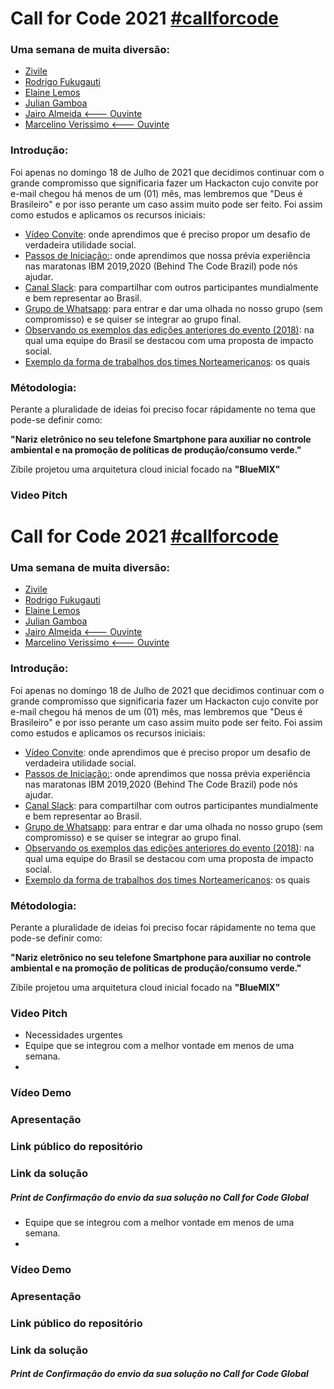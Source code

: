 # Call for Code 2021 [#callforcode](https://www.linkedin.com/feed/hashtag/callforcode/)
### Uma semana de muita diversão:

- [Zivile](https://www.linkedin.com/in/zivile-valutyte-silveira/)
- [Rodrigo Fukugauti](https://www.linkedin.com/in/rodrigofukugauti/)
- [Elaine Lemos](https://www.linkedin.com/in/julian-gamboa-bahia/)
- [Julian Gamboa](https://www.linkedin.com/in/julian-gamboa-bahia/)
- [Jairo Almeida <--- Ouvinte](https://www.linkedin.com/in/julian-gamboa-bahia/)
- [Marcelino Verissimo <--- Ouvinte](https://www.linkedin.com/in/julian-gamboa-bahia/)

### Introdução: 

Foi apenas no domingo 18 de Julho de 2021 que decidimos continuar com o grande compromisso que significaria fazer um Hackacton cujo convite por e-mail chegou há menos de um (01) mês, mas lembremos que "Deus é Brasileiro" e por isso perante um caso assim muito pode ser feito.
Foi assim como estudos e aplicamos os recursos iniciais:

- [Vídeo Convite](https://www.youtube.com/watch?v=G0IH8JtzYno): onde aprendimos que é preciso propor um desafio de verdadeira utilidade social.
- [Passos de Iniciação:](https://www.youtube.com/watch?v=_VXira010p0): onde aprendimos que nossa prévia experiência nas maratonas IBM 2019,2020 (Behind The Code Brazil) pode nós ajudar.
- [Canal Slack](https://app.slack.com/client/TAHDYCZ6H/CAHDYD6SH): para compartilhar com outros participantes mundialmente e bem representar ao Brasil.
- [Grupo de Whatsapp](https://chat.whatsapp.com/CQ3kaPXc9ra39ZNgErKE5Y): para entrar e dar uma olhada no nosso grupo (sem compromisso) e se quiser se integrar ao grupo final.
- [Observando os exemplos das edições anteriores do evento (2018)]( https://developer.ibm.com/blogs/improving-charitable-giving-with-trust-and-transparency/): na qual uma equipe do Brasil se destacou com uma proposta de impacto social.
- [Exemplo da forma de trabalhos dos times Norteamericanos](https://www.youtube.com/watch?v=L1ONOuB36ac): os quais 


### Métodologia: 

Perante a pluralidade de ideias foi preciso focar rápidamente no tema que pode-se definir como:

**"Nariz eletrônico no seu telefone Smartphone para auxiliar no controle ambiental e na promoção de políticas de produção/consumo verde."**

Zibile projetou uma arquitetura cloud inicial focado na **"BlueMIX"** 

### Video Pitch 

# Call for Code 2021 [#callforcode](https://www.linkedin.com/feed/hashtag/callforcode/)
### Uma semana de muita diversão:

- [Zivile](https://www.linkedin.com/in/zivile-valutyte-silveira/)
- [Rodrigo Fukugauti](https://www.linkedin.com/in/rodrigofukugauti/)
- [Elaine Lemos](https://www.linkedin.com/in/julian-gamboa-bahia/)
- [Julian Gamboa](https://www.linkedin.com/in/julian-gamboa-bahia/)
- [Jairo Almeida <--- Ouvinte](https://www.linkedin.com/in/julian-gamboa-bahia/)
- [Marcelino Verissimo <--- Ouvinte](https://www.linkedin.com/in/julian-gamboa-bahia/)

### Introdução: 

Foi apenas no domingo 18 de Julho de 2021 que decidimos continuar com o grande compromisso que significaria fazer um Hackacton cujo convite por e-mail chegou há menos de um (01) mês, mas lembremos que "Deus é Brasileiro" e por isso perante um caso assim muito pode ser feito.
Foi assim como estudos e aplicamos os recursos iniciais:

- [Vídeo Convite](https://www.youtube.com/watch?v=G0IH8JtzYno): onde aprendimos que é preciso propor um desafio de verdadeira utilidade social.
- [Passos de Iniciação:](https://www.youtube.com/watch?v=_VXira010p0): onde aprendimos que nossa prévia experiência nas maratonas IBM 2019,2020 (Behind The Code Brazil) pode nós ajudar.
- [Canal Slack](https://app.slack.com/client/TAHDYCZ6H/CAHDYD6SH): para compartilhar com outros participantes mundialmente e bem representar ao Brasil.
- [Grupo de Whatsapp](https://chat.whatsapp.com/CQ3kaPXc9ra39ZNgErKE5Y): para entrar e dar uma olhada no nosso grupo (sem compromisso) e se quiser se integrar ao grupo final.
- [Observando os exemplos das edições anteriores do evento (2018)]( https://developer.ibm.com/blogs/improving-charitable-giving-with-trust-and-transparency/): na qual uma equipe do Brasil se destacou com uma proposta de impacto social.
- [Exemplo da forma de trabalhos dos times Norteamericanos](https://www.youtube.com/watch?v=L1ONOuB36ac): os quais 


### Métodologia: 

Perante a pluralidade de ideias foi preciso focar rápidamente no tema que pode-se definir como:

**"Nariz eletrônico no seu telefone Smartphone para auxiliar no controle ambiental e na promoção de políticas de produção/consumo verde."**

Zibile projetou uma arquitetura cloud inicial focado na **"BlueMIX"** 

### Video Pitch 

- Necessidades urgentes
- Equipe que se integrou com a melhor vontade em menos de uma semana.
- 

### Vídeo Demo
### Apresentação 
### Link público do repositório
### Link da solução
##### Print de Confirmação do envio da sua solução no Call for Code Global
- Equipe que se integrou com a melhor vontade em menos de uma semana.
- 

### Vídeo Demo
### Apresentação 
### Link público do repositório
### Link da solução
##### Print de Confirmação do envio da sua solução no Call for Code Global
